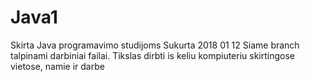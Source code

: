# Java1
Skirta Java programavimo studijoms
Sukurta 2018 01 12
Siame branch talpinami darbiniai failai. Tikslas dirbti is keliu kompiuteriu skirtingose vietose, namie ir darbe
